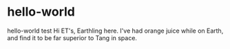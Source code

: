 # hello-world
hello-world test
Hi ET's,
Earthling here. I've had orange juice while on Earth, and find it to be far superior to Tang in space.
